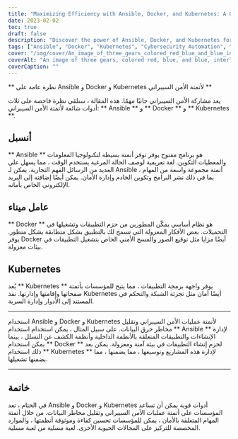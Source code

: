```yaml
---
title: "Maximizing Efficiency with Ansible, Docker, and Kubernetes: A Guide to Cybersecurity Automation"
date: 2023-02-02
toc: true
draft: false
description: "Discover the power of Ansible, Docker, and Kubernetes for automating cybersecurity processes and reducing the risk of data breaches."
tags: ["Ansible", "Docker", "Kubernetes", "Cybersecurity Automation", "Vulnerability Assessments", "Patch Management", "Container Orchestration", "Network Segmentation", "Role-based Access Control", "Secret Management", "Security Scans", "Image Signing"]
cover: "/img/cover/An_image_of_three_gears_colored_red_blue_and_blue_interlocking.png"
coverAlt: "An image of three gears, colored red, blue, and blue, interlocked and turning together to symbolize their integration and collaboration in automating cybersecurity processes"
coverCaption: ""
---
```


 ** نظرة عامة على Ansible و Docker و Kubernetes لأتمتة الأمن السيبراني **  يعد مشاركة الأمن السيبراني جانبًا مهمًا. هذه المقالة ، سنلقي نظرة فاحصة على ثلاث أدوات شائعة لأتمتة الأمن السيبراني: ** Ansible ** و ** Docker ** و ** Kubernetes **.  ## أنسبل  ** Ansible ** هو برنامج مفتوح يوفر توفر أتمتة بسيطة لتكنولوجيا المعلومات والمعطيات التكوين. لغة تعريفية لوصف الحالة المرغية يستخدم الوقت ، مما يسهل على العديد من الرسائل الفهم التجارية. يمكن لـ Ansible أتمتة مجموعة واسعة من المهام ، بما في ذلك نشر البرامج وتكوين الخادم وإدارة الأمان. يمكن أيضًا إضافته إلى البريد الإلكتروني الخاص بأمانه.  ## عامل ميناء  ** Docker ** هو نظام أساسي يمكّن المطورين من حزم التطبيقات وتشغيلها في التحميلات. بعض الأفكار المعزولة التي تسمح لك بالتطبيق بشكل متطابقة بشكل متطور. يوفر Docker أيضًا مزايا مثل توقيع الصور والمسح الأمني الخاص بتشغيل التطبيقات في بيئات معزولة.  ## Kubernetes  يُعد ** Kubernetes ** يوفر واجهة برمجة التطبيقات ، مما يتيح للمؤسسات بأتمتة صفحاتها وإقامتها وإدارتها. نفذ Kubernetes أيضًا أمان مثل تجزئة الشبكة والتحكم في المستند إلى الأدوار وإدارة السرية.  ______  استخدام Ansible و Docker و Kubernetes لأتمتة عمليات الأمن السيبراني وتقليل مخاطر خرق البيانات. على سبيل المثال ، يمكن استخدام استخدام ** Ansible ** لإدارة الإنشاءات والتطبيقات المتعلقة بالأنظمة الداخلية وأنظمة الكشف عن التسلل ، بينما يمكن استخدام ** Docker ** لحزم إنشاء التطبيقات في بيئة آمنة ومعزولة. يمكن بعد ذلك استخدام ** Kubernetes ** لإدارة هذه المشاريع وتوسيعها ، مما يضمنها ، مما يضمنها تشغيلها.  ______  ## خاتمة  في الختام ، تعد Ansible و Docker و Kubernetes أدوات قوية يمكن أن تساعد المؤسسات على أتمتة عمليات الأمن السيبراني وتقليل مخاطر البيانات. من خلال أتمتة المهام المتعلقة بالأمان ، يمكن للمؤسسات تحسين كفاءة وموثوقة أنظمتها ، والموارد المخصصة للتركيز على المجالات الحيوية الأخرى. لعبة مسلية من لعبة مسلية.